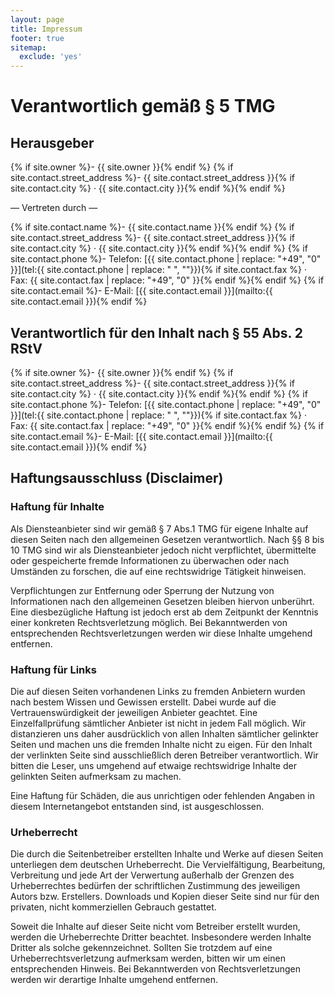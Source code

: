 ```yaml
---
layout: page
title: Impressum
footer: true
sitemap:
  exclude: 'yes'
---
```


# Verantwortlich gemäß § 5 TMG

## Herausgeber
{% if site.owner %}- {{ site.owner }}{% endif %}
{% if site.contact.street_address %}- {{ site.contact.street_address }}{% if site.contact.city %} · {{ site.contact.city }}{% endif %}{% endif %}

— Vertreten durch —

{% if site.contact.name %}- {{ site.contact.name }}{% endif %}
{% if site.contact.street_address %}- {{ site.contact.street_address }}{% if site.contact.city %} · {{ site.contact.city }}{% endif %}{% endif %}
{% if site.contact.phone %}- Telefon: [{{ site.contact.phone | replace: "+49", "0" }}](tel:{{ site.contact.phone | replace: " ", ""}}){% if site.contact.fax %} · Fax: {{ site.contact.fax | replace: "+49", "0" }}{% endif %}{% endif %}
{% if site.contact.email %}- E-Mail: [{{ site.contact.email }}](mailto:{{ site.contact.email }}){% endif %}

## Verantwortlich für den Inhalt nach § 55 Abs. 2 RStV
{% if site.owner %}- {{ site.owner }}{% endif %}
{% if site.contact.street_address %}- {{ site.contact.street_address }}{% if site.contact.city %} · {{ site.contact.city }}{% endif %}{% endif %}
{% if site.contact.phone %}- Telefon: [{{ site.contact.phone | replace: "+49", "0" }}](tel:{{ site.contact.phone | replace: " ", ""}}){% if site.contact.fax %} · Fax: {{ site.contact.fax | replace: "+49", "0" }}{% endif %}{% endif %}
{% if site.contact.email %}- E-Mail: [{{ site.contact.email }}](mailto:{{ site.contact.email }}){% endif %}

## Haftungsausschluss (Disclaimer)

### Haftung für Inhalte
Als Diensteanbieter sind wir gemäß § 7 Abs.1 TMG für eigene Inhalte auf diesen Seiten nach den allgemeinen Gesetzen verantwortlich. Nach §§ 8 bis 10 TMG sind wir als Diensteanbieter jedoch nicht verpflichtet, übermittelte oder gespeicherte fremde Informationen zu überwachen oder nach Umständen zu forschen, die auf eine rechtswidrige Tätigkeit hinweisen.

Verpflichtungen zur Entfernung oder Sperrung der Nutzung von Informationen nach den allgemeinen Gesetzen bleiben hiervon unberührt. Eine diesbezügliche Haftung ist jedoch erst ab dem Zeitpunkt der Kenntnis einer konkreten Rechtsverletzung möglich. Bei Bekanntwerden von entsprechenden Rechtsverletzungen werden wir diese Inhalte umgehend entfernen.

### Haftung für Links
Die auf diesen Seiten vorhandenen Links zu fremden Anbietern wurden nach bestem Wissen und Gewissen erstellt. Dabei wurde auf die Vertrauenswürdigkeit der jeweiligen Anbieter geachtet. Eine Einzelfallprüfung sämtlicher Anbieter ist nicht in jedem Fall möglich. Wir distanzieren uns daher ausdrücklich von allen Inhalten sämtlicher gelinkter Seiten und machen uns die fremden Inhalte nicht zu eigen. Für den Inhalt der verlinkten Seite sind ausschließlich deren Betreiber verantwortlich. Wir bitten die Leser, uns umgehend auf etwaige rechtswidrige Inhalte der gelinkten Seiten aufmerksam zu machen.

Eine Haftung für Schäden, die aus unrichtigen oder fehlenden Angaben in diesem Internetangebot entstanden sind, ist ausgeschlossen.

### Urheberrecht
Die durch die Seitenbetreiber erstellten Inhalte und Werke auf diesen Seiten unterliegen dem deutschen Urheberrecht. Die Vervielfältigung, Bearbeitung, Verbreitung und jede Art der Verwertung außerhalb der Grenzen des Urheberrechtes bedürfen der schriftlichen Zustimmung des jeweiligen Autors bzw. Erstellers. Downloads und Kopien dieser Seite sind nur für den privaten, nicht kommerziellen Gebrauch gestattet.

Soweit die Inhalte auf dieser Seite nicht vom Betreiber erstellt wurden, werden die Urheberrechte Dritter beachtet. Insbesondere werden Inhalte Dritter als solche gekennzeichnet. Sollten Sie trotzdem auf eine Urheberrechtsverletzung aufmerksam werden, bitten wir um einen entsprechenden Hinweis. Bei Bekanntwerden von Rechtsverletzungen werden wir derartige Inhalte umgehend entfernen.